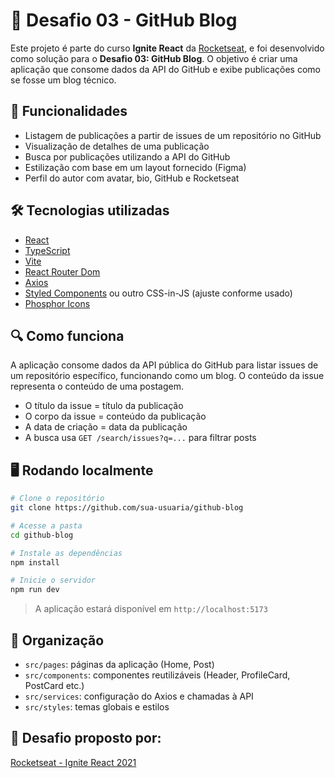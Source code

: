 # 🚀 Desafio 03 - GitHub Blog

Este projeto é parte do curso **Ignite React** da [Rocketseat](https://rocketseat.com.br), e foi desenvolvido como solução para o **Desafio 03: GitHub Blog**. O objetivo é criar uma aplicação que consome dados da API do GitHub e exibe publicações como se fosse um blog técnico.

<!-- ## 📸 Preview
 -->

## 🧩 Funcionalidades

* Listagem de publicações a partir de issues de um repositório no GitHub
* Visualização de detalhes de uma publicação
* Busca por publicações utilizando a API do GitHub
* Estilização com base em um layout fornecido (Figma)
* Perfil do autor com avatar, bio, GitHub e Rocketseat

## 🛠️ Tecnologias utilizadas

* [React](https://reactjs.org/)
* [TypeScript](https://www.typescriptlang.org/)
* [Vite](https://vitejs.dev/)
* [React Router Dom](https://reactrouter.com/)
* [Axios](https://axios-http.com/)
* [Styled Components](https://styled-components.com/) ou outro CSS-in-JS (ajuste conforme usado)
* [Phosphor Icons](https://phosphoricons.com/)

## 🔍 Como funciona

A aplicação consome dados da API pública do GitHub para listar issues de um repositório específico, funcionando como um blog. O conteúdo da issue representa o conteúdo de uma postagem.

* O título da issue = título da publicação
* O corpo da issue = conteúdo da publicação
* A data de criação = data da publicação
* A busca usa `GET /search/issues?q=...` para filtrar posts

## 🖥️ Rodando localmente

```bash
# Clone o repositório
git clone https://github.com/sua-usuaria/github-blog

# Acesse a pasta
cd github-blog

# Instale as dependências
npm install

# Inicie o servidor
npm run dev
```

> A aplicação estará disponível em `http://localhost:5173`

## 📁 Organização

* `src/pages`: páginas da aplicação (Home, Post)
* `src/components`: componentes reutilizáveis (Header, ProfileCard, PostCard etc.)
* `src/services`: configuração do Axios e chamadas à API
* `src/styles`: temas globais e estilos

## 📌 Desafio proposto por:

[Rocketseat - Ignite React 2021](https://rocketseat.com.br/ignite)

